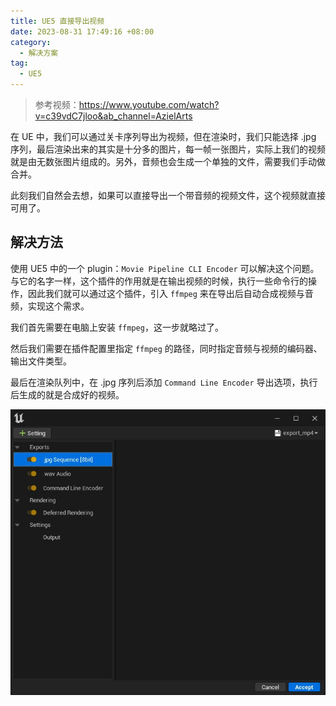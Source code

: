 ```yaml
---
title: UE5 直接导出视频
date: 2023-08-31 17:49:16 +08:00
category:
  - 解决方案
tag:
  - UE5
---
```


> 参考视频：https://www.youtube.com/watch?v=c39vdC7jloo&ab_channel=AzielArts

在 UE 中，我们可以通过关卡序列导出为视频，但在渲染时，我们只能选择 .jpg 序列，最后渲染出来的其实是十分多的图片，每一帧一张图片，实际上我们的视频就是由无数张图片组成的。另外，音频也会生成一个单独的文件，需要我们手动做合并。

此刻我们自然会去想，如果可以直接导出一个带音频的视频文件，这个视频就直接可用了。

## 解决方法

使用 UE5 中的一个 plugin：`Movie Pipeline CLI Encoder` 可以解决这个问题。与它的名字一样，这个插件的作用就是在输出视频的时候，执行一些命令行的操作，因此我们就可以通过这个插件，引入 `ffmpeg` 来在导出后自动合成视频与音频，实现这个需求。

我们首先需要在电脑上安装 `ffmpeg`，这一步就略过了。

然后我们需要在插件配置里指定 `ffmpeg` 的路径，同时指定音频与视频的编码器、输出文件类型。

最后在渲染队列中，在 .jpg 序列后添加 `Command Line Encoder` 导出选项，执行后生成的就是合成好的视频。

![img_v2_8b88e2c1-cd52-4198-a284-9a75dbac7c1g](./img/img_v2_8b88e2c1-cd52-4198-a284-9a75dbac7c1g.jpg)
